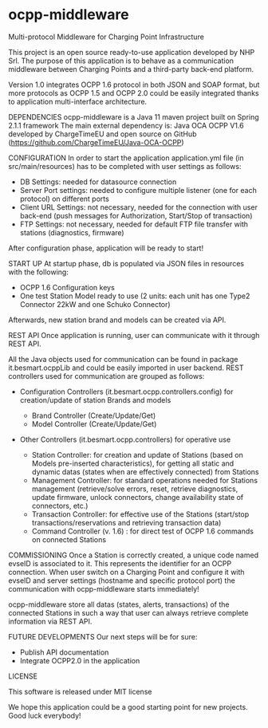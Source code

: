 # ocpp-middleware
Multi-protocol Middleware for Charging Point Infrastructure


This project is an open source ready-to-use application developed by NHP Srl.
The purpose of this application is to behave as a communication middleware between Charging Points and a third-party back-end platform.

Version 1.0 integrates OCPP 1.6 protocol in both JSON and SOAP format, but more protocols as OCPP 1.5 and OCPP 2.0 could be easily integrated thanks to application multi-interface architecture.

DEPENDENCIES
ocpp-middleware is a Java 11 maven project built on Spring 2.1.1 framework
The main external dependency is:
Java OCA OCPP V1.6 developed by ChargeTimeEU and open source on GitHub (https://github.com/ChargeTimeEU/Java-OCA-OCPP)

CONFIGURATION
In order to start the application application.yml file (in src/main/resources) has to be completed with user settings as follows:

- DB Settings: needed for datasource connection
- Server Port settings: needed to configure multiple listener (one for each protocol) on different ports
- Client URL Settings: not necessary, needed for the connection with user back-end (push messages for Authorization, Start/Stop of transaction)
- FTP Settings: not necessary, needed for default FTP file transfer with stations (diagnostics, firmware)

After configuration phase, application will be ready to start!

START UP
At startup phase, db is populated via JSON files in resources with the following:
- OCPP 1.6 Configuration keys
- One test Station Model ready to use (2 units: each unit has one Type2 Connector 22kW and one Schuko Connector)

Afterwards, new station brand and models can be created via API.

REST API
Once application is running, user can communicate with it through REST API.

All the Java objects used for communication can be found in package it.besmart.ocppLib and could be easily imported in user backend.
REST controllers used for communication are grouped as follows:

- Configuration Controllers (it.besmart.ocpp.controllers.config) for creation/update of station Brands and models
  - Brand Controller (Create/Update/Get)
  - Model Controller (Create/Update/Get)
  
- Other Controllers (it.besmart.ocpp.controllers) for operative use
  - Station Controller: for creation and update of Stations (based on Models pre-inserted characteristics), for getting all static and dynamic datas (states when are effectively connected) from Stations
  - Management Controller: for standard operations needed for Stations management (retrieve/solve errors, reset, retrieve diagnostics, update firmware, unlock connectors, change availability state of connectors, etc.)
  - Transaction Controller: for effective use of the Stations (start/stop transactions/reservations and retrieving transaction data)
  - Command Controller (v. 1.6) : for direct test of OCPP 1.6 commands on connected Stations

COMMISSIONING
Once a Station is correctly created, a unique code named evseID is associated to it. This represents the identifier for an OCPP connection.
When user switch on a Charging Point and configure it with evseID and server settings (hostname and specific protocol port) the communication with ocpp-middleware starts immediately!

ocpp-middleware store all datas (states, alerts, transactions) of the connected Stations in such a way that user can always retrieve complete information via REST API.

FUTURE DEVELOPMENTS
Our next steps will be for sure:
- Publish API documentation
- Integrate OCPP2.0 in the application

LICENSE

This software is released under MIT license

We hope this application could be a good starting point for new projects. Good luck everybody!

